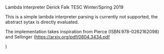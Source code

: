 Lambda Interpreter 
Derick Falk
TESC Winter/Spring 2019

This is a simple lambda interpreter parsing is currently not supported, the abstract sytax is directly evaluated. 

The implementation takes inspiration from Pierce (ISBN:978-0262162098) and Sellinger (https://arxiv.org/pdf/0804.3434.pdf

)
